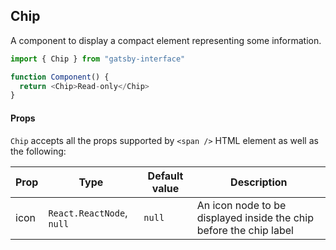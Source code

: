 ## Chip

A component to display a compact element representing some information.

```javascript
import { Chip } from "gatsby-interface"

function Component() {
  return <Chip>Read-only</Chip>
}
```

#### Props

`Chip` accepts all the props supported by `<span />` HTML element as well as the following:

| Prop | Type                      | Default value | Description                                                        |
| ---- | ------------------------- | ------------- | ------------------------------------------------------------------ |
| icon | `React.ReactNode`, `null` | `null`        | An icon node to be displayed inside the chip before the chip label |
